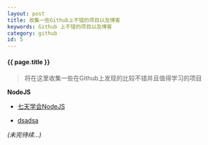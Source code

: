 ```yaml
---
layout: post
title: 收集一些Github上不错的项目以及博客
keywords: Github 上不错的项目以及博客
category: github
id: 5
---
```


#### {{ page.title }}

> 将在这里收集一些在Github上发现的比较不错并且值得学习的项目





__NodeJS__

* [七天学会NodeJS](http://nqdeng.github.io/7-days-nodejs)

* [dsadsa](http://nqdeng.github.io/7-days-nodejs)



_(未完待续...)_